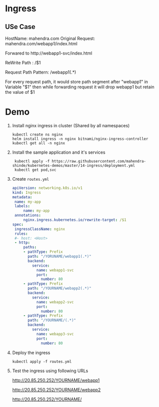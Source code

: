 # Ingress

## USe Case

HostName: mahendra.com
Original Request: mahendra.com/webapp1/index.html

Forwared to http://webapp1-svc/index.html

ReWrite Path : /$1

Request Path Pattern: /webapp1(.\*)

For every request path, it would store path segment after "webapp1" in
Variable "$1" then while forwarding request it will drop webapp1 but retain the value of $1

# Demo

1. Install nginx ingress in cluster (Shared by all namespaces)

   ```
   kubectl create ns nginx
   helm install ingress -n nginx bitnami/nginx-ingress-controller
   kubectl get all -n nginx
   ```

2. Install the sample application and it's services

   ```
    kubectl apply -f https://raw.githubusercontent.com/mahendra-shinde/kubernetes-demos/master/14-ingress/deployment.yml
    kubectl get pod,svc

   ```

3. Create `routes.yml`

   ```yml
   apiVersion: networking.k8s.io/v1
   kind: Ingress
   metadata:
   	name: my-app
   	labels:
   		name: my-app
   	annotations:
   		nginx.ingress.kubernetes.io/rewrite-target: /$1
   spec:
   	ingressClassName: nginx
   	rules:
   	#- host: <Host>
   	- http:
   		paths:
   		- pathType: Prefix
   		  path: "/YORUNAME/webapp1(.*)"
   		  backend:
   		    service:
   		      name: webapp1-svc
   			  port:
   			    number: 80
   		- pathType: Prefix
   		  path: "/YOURNAME/webapp2(.*)"
   		  backend:
   		    service:
   		      name: webapp2-svc
   	   		  port:
   			    number: 80
   		- pathType: Prefix
   		  path: "/YOURNAME/(.*)"
   		  backend:
   		    service:
   			  name: webapp3-svc
   		      port:
   			    number: 80
   ```

4. Deploy the ingress

   ```
   kubectl apply -f routes.yml
   ```

5. Test the ingress using following URLs

   http://20.85.250.252/YOURNAME/webapp1

   http://20.85.250.252/YOURNAME/webapp2

   http://20.85.250.252/YOURNAME/
